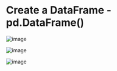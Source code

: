 # Create a DataFrame - pd.DataFrame()

![image](https://user-images.githubusercontent.com/60442877/230951453-cc52d960-145a-4766-9f49-57c58b9a52a9.png)

![image](https://user-images.githubusercontent.com/60442877/230951485-87779fa2-7fbf-4e55-8e8d-7a3b5d773a47.png)

![image](https://user-images.githubusercontent.com/60442877/230951508-53d6aa53-1f85-4223-bb94-18e86083772e.png)
